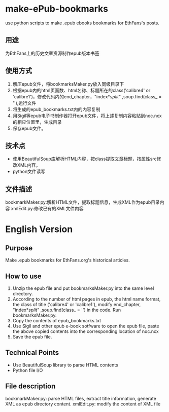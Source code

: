 # make-ePub-bookmarks
use python scripts to make .epub ebooks bookmarks for EthFans's posts.

## 用途
为EthFans上的历史文章资源制作epub版本书签

## 使用方式
1. 解压epub文件，将bookmarksMaker.py放入同级目录下
2. 根据epub内的html页面数、html名称、标题所在的class('calibre4' or 'calibre1')，修改代码内的end_chapter，"index*_split_" ,soup.find(class_ = ''),运行文件
3. 将生成的epub_bookmarks.txt内的内容复制
4. 用Sigil等epub电子书制作器打开epub文件，将上述复制内容粘贴到noc.ncx的相应位置里，生成目录
5. 保存epub文件。
   
## 技术点
- 使用BeautifulSoup库解析HTML内容，按class提取文章标题，按属性src修改XML内容。
- python文件读写

## 文件描述
bookmarkMaker.py:解析HTML文件，提取标题信息，生成XML作为epub目录内容
xmlEdit.py:修改已有的XML文件内容

# English Version
## Purpose
Make .epub bookmarks for EthFans.org's historical articles.
## How to use
1. Unzip the epub file and put bookmarksMaker.py into the same level directory.
2. According to the number of html pages in epub, the html name format, the class of title ('calibre4' or 'calibre1'), modify end_chapter, "index*_split_" ,soup.find(class_ = '') in the code. Run bookmarksMaker.py.
3. Copy the contents of epub_bookmarks.txt 
4. Use Sigil and other epub e-book sotfware to open the epub file, paste the above copied contents into the corresponding location of noc.ncx 
5. Save the epub file.
## Technical Points
- Use BeautifulSoup library to parse HTML contents
- Python file I/O
## File description
bookmarkMaker.py: parse HTML files, extract title information, generate XML as epub directory content.
xmlEdit.py: modify the content of XML file
